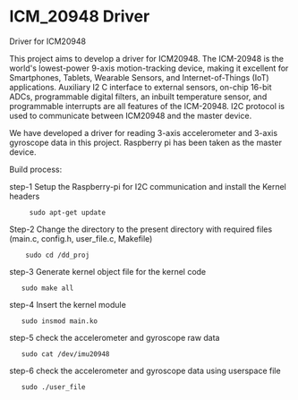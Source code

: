 # ICM_20948 Driver
Driver for ICM20948

This project aims to develop a driver for ICM20948. The ICM-20948 is the world's lowest-power 9-axis motion-tracking device, making it excellent for Smartphones, Tablets, Wearable Sensors, and Internet-of-Things (IoT) applications. Auxiliary I2 C interface to external sensors, on-chip 16-bit ADCs, programmable digital filters, an inbuilt temperature sensor, and programmable interrupts are all features of the ICM-20948. I2C protocol is used to communicate between ICM20948 and the master device.  

We have developed a driver for reading 3-axis accelerometer and 3-axis gyroscope data in this project. Raspberry pi has been taken as the master device. 

Build process:

step-1
Setup the Raspberry-pi for I2C communication and install the Kernel headers

         sudo apt-get update
Step-2
Change the directory to the present directory with required files (main.c, config.h, user_file.c, Makefile)

        sudo cd /dd_proj
step-3
Generate kernel object file  for the kernel code

       sudo make all
step-4
Insert the kernel module 

       sudo insmod main.ko
step-5
check the accelerometer and gyroscope raw data 

       sudo cat /dev/imu20948
step-6
check the accelerometer and gyroscope data using userspace file

       sudo ./user_file
